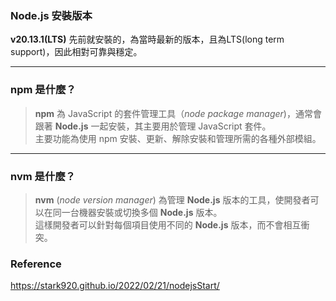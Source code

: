 ### Node.js 安裝版本

**v20.13.1(LTS)**
先前就安裝的，為當時最新的版本，且為LTS(long term support)，因此相對可靠與穩定。

---

### npm 是什麼？

> **npm** 為 JavaScript 的套件管理工具（*node package manager*)，通常會跟著 **Node.js** 一起安裝，其主要用於管理 JavaScript 套件。  
> 主要功能為使用 npm 安裝、更新、解除安裝和管理所需的各種外部模組。

---

### nvm 是什麼？

> **nvm** (*node version manager*) 為管理 **Node.js** 版本的工具，使開發者可以在同一台機器安裝或切換多個 **Node.js** 版本。  
> 這樣開發者可以針對每個項目使用不同的 **Node.js** 版本，而不會相互衝突。

### Reference

https://stark920.github.io/2022/02/21/nodejsStart/